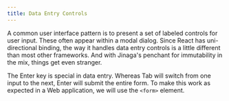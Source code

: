 ```yaml
---
title: Data Entry Controls
---
```


A common user interface pattern is to present a set of labeled controls for user input.
These often appear within a modal dialog.
Since React has uni-directional binding, the way it handles data entry controls is a little different than most other frameworks.
And with Jinaga's penchant for immutability in the mix, things get even stranger.

The Enter key is special in data entry.
Whereas Tab will switch from one input to the next, Enter will submit the entire form.
To make this work as expected in a Web application, we will use the `<form>` element.
